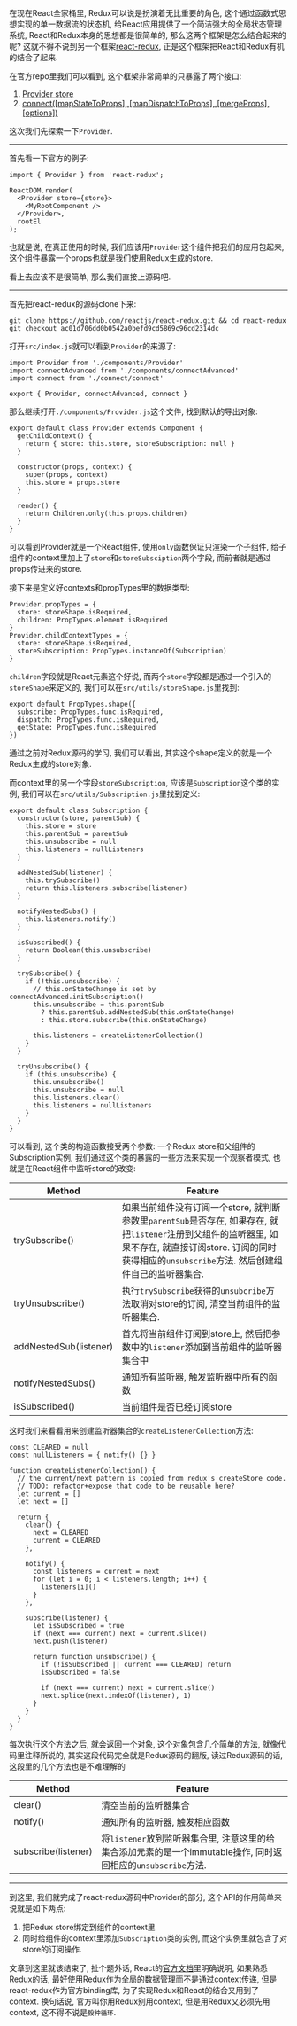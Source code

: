 在现在React全家桶里, Redux可以说是扮演着无比重要的角色, 这个通过函数式思想实现的单一数据流的状态机, 给React应用提供了一个简洁强大的全局状态管理系统, React和Redux本身的思想都是很简单的, 那么这两个框架是怎么结合起来的呢? 这就不得不说到另一个框架[react-redux](https://github.com/reactjs/react-redux), 正是这个框架把React和Redux有机的结合了起来.


在官方repo里我们可以看到, 这个框架非常简单的只暴露了两个接口:

1. [Provider store](https://github.com/reactjs/react-redux/blob/master/docs/api.md#provider-store)
2. [connect([mapStateToProps], [mapDispatchToProps], [mergeProps], [options])](https://github.com/reactjs/react-redux/blob/master/docs/api.md#connectmapstatetoprops-mapdispatchtoprops-mergeprops-options)

这次我们先探索一下```Provider```.

---

首先看一下官方的例子:

    import { Provider } from 'react-redux';

    ReactDOM.render(
      <Provider store={store}>
        <MyRootComponent />
      </Provider>,
      rootEl
    );

也就是说, 在真正使用的时候, 我们应该用```Provider```这个组件把我们的应用包起来, 这个组件暴露一个props也就是我们使用Redux生成的store.

看上去应该不是很简单, 那么我们直接上源码吧.

---

首先把react-redux的源码clone下来:

    git clone https://github.com/reactjs/react-redux.git && cd react-redux
    git checkout ac01d706dd0b0542a0befd9cd5869c96cd2314dc
    
打开```src/index.js```就可以看到```Provider```的来源了:

    import Provider from './components/Provider'
    import connectAdvanced from './components/connectAdvanced'
    import connect from './connect/connect'

    export { Provider, connectAdvanced, connect }

那么继续打开```./components/Provider.js```这个文件, 找到默认的导出对象:


    export default class Provider extends Component {
      getChildContext() {
        return { store: this.store, storeSubscription: null }
      }

      constructor(props, context) {
        super(props, context)
        this.store = props.store
      }

      render() {
        return Children.only(this.props.children)
      }
    }
    
可以看到Provider就是一个React组件, 使用```only```函数保证只渲染一个子组件, 给子组件的context里加上了```store```和```storeSubsciption```两个字段, 而前者就是通过props传进来的store.

接下来是定义好contexts和propTypes里的数据类型:

    Provider.propTypes = {
      store: storeShape.isRequired,
      children: PropTypes.element.isRequired
    }
    Provider.childContextTypes = {
      store: storeShape.isRequired,
      storeSubscription: PropTypes.instanceOf(Subscription)
    }
    
```children```字段就是React元素这个好说, 而两个```store```字段都是通过一个引入的```storeShape```来定义的, 我们可以在```src/utils/storeShape.js```里找到:

    export default PropTypes.shape({
      subscribe: PropTypes.func.isRequired,
      dispatch: PropTypes.func.isRequired,
      getState: PropTypes.func.isRequired
    })

通过之前对Redux源码的学习, 我们可以看出, 其实这个shape定义的就是一个Redux生成的store对象.

而context里的另一个字段```storeSubscription```, 应该是```Subscription```这个类的实例, 我们可以在```src/utils/Subscription.js```里找到定义:


    export default class Subscription {
      constructor(store, parentSub) {
        this.store = store
        this.parentSub = parentSub
        this.unsubscribe = null
        this.listeners = nullListeners
      }

      addNestedSub(listener) {
        this.trySubscribe()
        return this.listeners.subscribe(listener)
      }

      notifyNestedSubs() {
        this.listeners.notify()
      }

      isSubscribed() {
        return Boolean(this.unsubscribe)
      }

      trySubscribe() {
        if (!this.unsubscribe) {
          // this.onStateChange is set by connectAdvanced.initSubscription()
          this.unsubscribe = this.parentSub
            ? this.parentSub.addNestedSub(this.onStateChange)
            : this.store.subscribe(this.onStateChange)
    
          this.listeners = createListenerCollection()
        }
      }

      tryUnsubscribe() {
        if (this.unsubscribe) {
          this.unsubscribe()
          this.unsubscribe = null
          this.listeners.clear()
          this.listeners = nullListeners
        }
      }
    }

可以看到, 这个类的构造函数接受两个参数: 一个Redux store和父组件的Subscription实例, 我们通过这个类的暴露的一些方法来实现一个观察者模式, 也就是在React组件中监听store的改变:


Method | Feature
---|---
trySubscribe() | 如果当前组件没有订阅一个store, 就判断参数里```parentSub```是否存在, 如果存在, 就把```listener```注册到父组件的监听器里, 如果不存在, 就直接订阅store. 订阅的同时获得相应的```unsubscribe```方法. 然后创建组件自己的监听器集合.
tryUnsubscribe() | 执行```trySubscribe```获得的```unsubcribe```方法取消对store的订阅, 清空当前组件的监听器集合.
addNestedSub(listener) | 首先将当前组件订阅到store上, 然后把参数中的```listener```添加到当前组件的监听器集合中
notifyNestedSubs() | 通知所有监听器, 触发监听器中所有的函数
isSubscribed() | 当前组件是否已经订阅store

这时我们来看看用来创建监听器集合的```createListenerCollection```方法:

    const CLEARED = null
    const nullListeners = { notify() {} }

    function createListenerCollection() {
      // the current/next pattern is copied from redux's createStore code.
      // TODO: refactor+expose that code to be reusable here?
      let current = []
      let next = []

      return {
        clear() {
          next = CLEARED
          current = CLEARED
        },

        notify() {
          const listeners = current = next
          for (let i = 0; i < listeners.length; i++) {
            listeners[i]()
          }
        },

        subscribe(listener) {
          let isSubscribed = true
          if (next === current) next = current.slice()
          next.push(listener)

          return function unsubscribe() {
            if (!isSubscribed || current === CLEARED) return
            isSubscribed = false

            if (next === current) next = current.slice()
            next.splice(next.indexOf(listener), 1)
          }
        }
      }
    }

每次执行这个方法之后, 就会返回一个对象, 这个对象包含几个简单的方法, 就像代码里注释所说的, 其实这段代码完全就是Redux源码的翻版, 读过Redux源码的话, 这段里的几个方法也是不难理解的


Method | Feature
---|---
clear() | 清空当前的监听器集合
notify() | 通知所有的监听器, 触发相应函数
subscribe(listener) | 将```listener```放到监听器集合里, 注意这里的给集合添加元素的是一个immutable操作, 同时返回相应的```unsubscribe```方法.

---

到这里, 我们就完成了react-redux源码中Provider的部分, 这个API的作用简单来说就是如下两点:

1. 把Redux store绑定到组件的context里
2. 同时给组件的context里添加```Subscription```类的实例, 而这个实例里就包含了对store的订阅操作.

文章到这里就该结束了, 扯个题外话, React的[官方文档](https://facebook.github.io/react/docs/context.html)里明确说明, 如果熟悉Redux的话, 最好使用Redux作为全局的数据管理而不是通过context传递, 但是react-redux作为官方binding库, 为了实现Redux和React的结合又用到了context. 换句话说, 官方叫你用Redux别用context, 但是用Redux又必须先用context, 这不得不说是```毅种循环```.